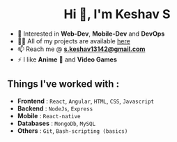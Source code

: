 <h1 align="center">Hi 👋, I'm Keshav S</h1>

- 🚀 Interested in **Web-Dev**, **Mobile-Dev** and **DevOps**
- 👨‍💻 All of my projects are available <a href="https://github.com/Keshav13142?tab=repositories"
    target="_blank">here</a>
- 📫 Reach me @ **s.keshav13142@gmail.com**
- ⚡ I like **Anime** 🤖 and **Video Games**

## Things I've worked with :

- **Frontend** : `React`, `Angular`, `HTML`, `CSS`, `Javascript`
- **Backend**  : `NodeJs`, `Express`
- **Mobile** : `React-native`
- **Databases** : `MongoDb`, `MySQL`
- **Others** : `Git`, `Bash-scripting (basics)`
